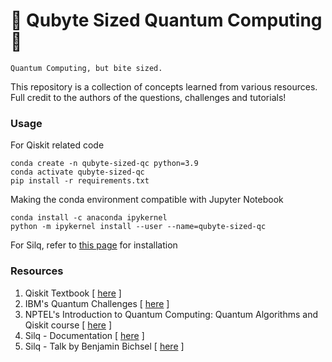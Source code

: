 # 👾 Qubyte Sized Quantum Computing 👾

    Quantum Computing, but bite sized.

This repository is a collection of concepts learned from various resources. Full credit to the authors of the questions, challenges and tutorials! 

### Usage

For Qiskit related code
```
conda create -n qubyte-sized-qc python=3.9
conda activate qubyte-sized-qc
pip install -r requirements.txt
```

Making the conda environment compatible with Jupyter Notebook
```
conda install -c anaconda ipykernel
python -m ipykernel install --user --name=qubyte-sized-qc
```

For Silq, refer to [this page](https://silq.ethz.ch/install) for installation

### Resources

1. Qiskit Textbook [ [here](https://qiskit.org/textbook/preface.html) ]  
2. IBM's Quantum Challenges [ [here](https://challenges.quantum-computing.ibm.com/) ]
3. NPTEL's Introduction to Quantum Computing: Quantum Algorithms and Qiskit course [ [here](https://onlinecourses.nptel.ac.in/noc21_cs103/preview) ]
4. Silq - Documentation [ [here](https://silq.ethz.ch/) ]
5. Silq - Talk by Benjamin Bichsel [ [here](https://www.youtube.com/watch?v=I8MqcP2Q_Kw) ]